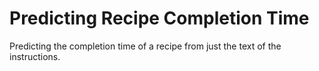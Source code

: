 # Predicting Recipe Completion Time
Predicting the completion time of a recipe from just the text of the instructions.

